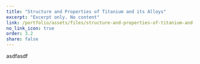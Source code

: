 ```yaml
---
title: "Structure and Properties of Titanium and its Alloys"
excerpt: "Excerpt only. No content"
link: /portfolio/assets/files/structure-and-properties-of-titanium-and-its-alloys.pdf
no_link_icon: true
order: 3.2
share: false
---
```

asdfasdf